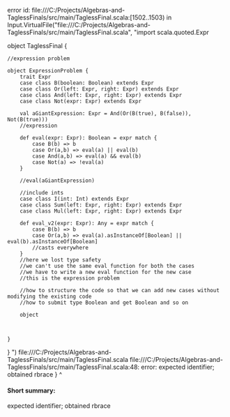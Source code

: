 error id: file:///C:/Projects/Algebras-and-TaglessFinals/src/main/TaglessFinal.scala:[1502..1503) in Input.VirtualFile("file:///C:/Projects/Algebras-and-TaglessFinals/src/main/TaglessFinal.scala", "import scala.quoted.Expr

object TaglessFinal {

    //expression problem

    object ExpressionProblem {
        trait Expr
        case class B(boolean: Boolean) extends Expr
        case class Or(left: Expr, right: Expr) extends Expr
        case class And(left: Expr, right: Expr) extends Expr
        case class Not(expr: Expr) extends Expr

        val aGiantExpression: Expr = And(Or(B(true), B(false)), Not(B(true))) 
        //expression 

        def eval(expr: Expr): Boolean = expr match {
            case B(b) => b
            case Or(a,b) => eval(a) || eval(b)
            case And(a,b) => eval(a) && eval(b)
            case Not(a) => !eval(a)
        }

        //eval(aGiantExpression)

        //include ints 
        case class I(int: Int) extends Expr
        case class Sum(left: Expr, right: Expr) extends Expr
        case class Mul(left: Expr, right: Expr) extends Expr

        def eval_v2(expr: Expr): Any = expr match {
            case B(b) => b
            case Or(a,b) => eval(a).asInstanceOf[Boolean] || eval(b).asInstanceOf[Boolean]
            //casts everywhere
        }
        //here we lost type safety
        //we can't use the same eval function for both the cases
        //we have to write a new eval function for the new case
        //this is the expression problem

        //how to structure the code so that we can add new cases without modifying the existing code
        //how to submit type Boolean and get Boolean and so on 

        object 



    }
}
")
file:///C:/Projects/Algebras-and-TaglessFinals/src/main/TaglessFinal.scala
file:///C:/Projects/Algebras-and-TaglessFinals/src/main/TaglessFinal.scala:48: error: expected identifier; obtained rbrace
    }
    ^
#### Short summary: 

expected identifier; obtained rbrace